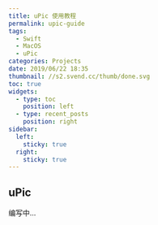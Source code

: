 ```yaml
---
title: uPic 使用教程
permalink: upic-guide
tags:
  - Swift
  - MacOS
  - uPic
categories: Projects
date: 2019/06/22 18:35
thumbnail: //s2.svend.cc/thumb/done.svg
toc: true
widgets:
  - type: toc
    position: left
  - type: recent_posts
    position: right
sidebar:
  left:
    sticky: true
  right:
    sticky: true
---
```


## uPic

编写中...

